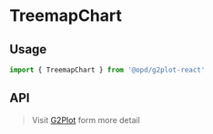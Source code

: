# TreemapChart

## Usage

```ts
import { TreemapChart } from '@opd/g2plot-react'
```

## API

<API id="TreemapChart"></API>

> Visit [G2Plot](https://g2plot.antv.antgroup.com/api/plot-api) form more detail
